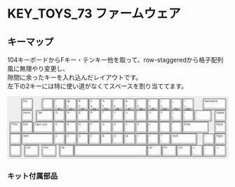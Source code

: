 # KEY_TOYS_73 ファームウェア

## キーマップ
104キーボードからFキー・テンキー他を取って、row-staggeredから格子配列風に無理やり変更し、<br>
隙間に余ったキーを入れ込んだレイアウトです。<br>
左下の2キーには特に使い道がなくてスペースを割り当ててます。

<img width="1000" alt="代替テキスト" src="https://github.com/T-toys/KEY_TOYS_73/blob/master/image/key_toys_73-keylayout.png">

### キット付属部品
